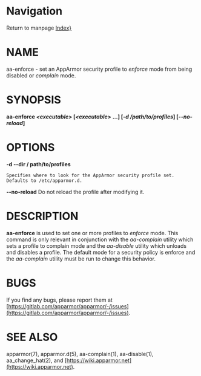 # Navigation
Return to manpage [Index}](ManPages)


# NAME

aa-enforce - set an AppArmor security profile to _enforce_ mode from
being disabled or _complain_ mode.

# SYNOPSIS

**aa-enforce _&lt;executable>_ \[_&lt;executable>_ ...\] \[_-d /path/to/profiles_\] \[_--no-reload_\]**

# OPTIONS

**-d --dir / path/to/profiles**

    Specifies where to look for the AppArmor security profile set.
    Defaults to /etc/apparmor.d.

**--no-reload**
   Do not reload the profile after modifying it.

# DESCRIPTION

**aa-enforce** is used to set one or more profiles to _enforce_ mode.
This command is only relevant in conjunction with the _aa-complain_ utility
which sets a profile to complain mode and the _aa-disable_ utility which
unloads and disables a profile.
The default mode for a security policy is enforce and the _aa-complain_
utility must be run to change this behavior.

# BUGS

If you find any bugs, please report them at
[https://gitlab.com/apparmor/apparmor/-/issues](https://gitlab.com/apparmor/apparmor/-/issues).

# SEE ALSO

apparmor(7), apparmor.d(5), aa-complain(1), aa-disable(1),
aa\_change\_hat(2), and [https://wiki.apparmor.net](https://wiki.apparmor.net).
